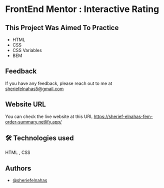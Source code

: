 # FrontEnd Mentor : Interactive Rating

## This Project Was Aimed To Practice

- HTML
- CSS
- CSS Variables
- BEM 

## Feedback

If you have any feedback, please reach out to me at sheriefelnahas5@gmail.com

## Website URL

You can check the live website at this URL https://sherief-elnahas-fem-order-summary.netlify.app/

## 🛠 Technologies used

HTML , CSS 

## Authors

- [@sheriefelnahas](https://github.com/SheriefElnahas)
